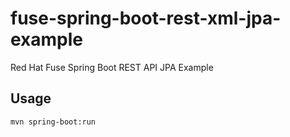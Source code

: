 # fuse-spring-boot-rest-xml-jpa-example

Red Hat Fuse Spring Boot REST API JPA Example

## Usage

```
mvn spring-boot:run
```
